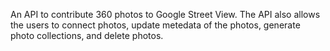 An API to contribute 360 photos to Google Street View. The API also allows the users to connect photos, update metedata of the photos, generate photo collections, and delete photos.